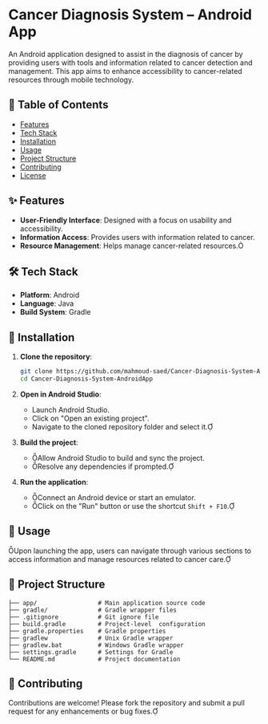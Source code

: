 # Cancer Diagnosis System – Android App

An Android application designed to assist in the diagnosis of cancer by providing users with tools and information related to cancer detection and management. This app aims to enhance accessibility to cancer-related resources through mobile technology.

## 📖 Table of Contents

- [Features](#features)
- [Tech Stack](#tech-stack)
- [Installation](#installation)
- [Usage](#usage)
- [Project Structure](#project-structure)
- [Contributing](#contributing)
- [License](#license)

## ✨ Features

- **User-Friendly Interface**: Designed with a focus on usability and accessibility.
- **Information Access**: Provides users with information related to cancer.
- **Resource Management**: Helps manage cancer-related resources.

## 🛠️ Tech Stack

- **Platform**: Android
- **Language**: Java
- **Build System**: Gradle

## 🚀 Installation

1. **Clone the repository**:

   ```bash
   git clone https://github.com/mahmoud-saed/Cancer-Diagnosis-System-AndroidApp.git
   cd Cancer-Diagnosis-System-AndroidApp
   ```



2. **Open in Android Studio**:

   - Launch Android Studio.
   - Click on "Open an existing project".
   - Navigate to the cloned repository folder and select it.

3. **Build the project**:

   - Allow Android Studio to build and sync the project.
   - Resolve any dependencies if prompted.

4. **Run the application**:

   - Connect an Android device or start an emulator.
   - Click on the "Run" button or use the shortcut `Shift + F10`.

## 📸 Usage

Upon launching the app, users can navigate through various sections to access information and manage resources related to cancer care.

## 📁 Project Structure



```plaintext
├── app/                 # Main application source code
├── gradle/              # Gradle wrapper files
├── .gitignore           # Git ignore file
├── build.gradle         # Project-level  configuration
├── gradle.properties    # Gradle properties
├── gradlew              # Unix Gradle wrapper
├── gradlew.bat          # Windows Gradle wrapper
├── settings.gradle      # Settings for Gradle
└── README.md            # Project documentation
```



## 🤝 Contributing

Contributions are welcome! Please fork the repository and submit a pull request for any enhancements or bug fixes.
